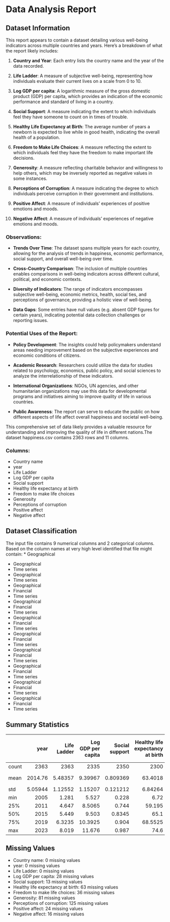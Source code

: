 # Data Analysis Report

## Dataset Information

This report appears to contain a dataset detailing various well-being indicators across multiple countries and years. Here’s a breakdown of what the report likely includes:

1. **Country and Year**: Each entry lists the country name and the year of the data recorded.

2. **Life Ladder**: A measure of subjective well-being, representing how individuals evaluate their current lives on a scale from 0 to 10.

3. **Log GDP per capita**: A logarithmic measure of the gross domestic product (GDP) per capita, which provides an indication of the economic performance and standard of living in a country.

4. **Social Support**: A measure indicating the extent to which individuals feel they have someone to count on in times of trouble.

5. **Healthy Life Expectancy at Birth**: The average number of years a newborn is expected to live while in good health, indicating the overall health of a population.

6. **Freedom to Make Life Choices**: A measure reflecting the extent to which individuals feel they have the freedom to make important life decisions.

7. **Generosity**: A measure reflecting charitable behavior and willingness to help others, which may be inversely reported as negative values in some instances.

8. **Perceptions of Corruption**: A measure indicating the degree to which individuals perceive corruption in their government and institutions.

9. **Positive Affect**: A measure of individuals’ experiences of positive emotions and moods.

10. **Negative Affect**: A measure of individuals’ experiences of negative emotions and moods.

### Observations:

- **Trends Over Time**: The dataset spans multiple years for each country, allowing for the analysis of trends in happiness, economic performance, social support, and overall well-being over time.

- **Cross-Country Comparison**: The inclusion of multiple countries enables comparisons in well-being indicators across different cultural, political, and economic contexts.

- **Diversity of Indicators**: The range of indicators encompasses subjective well-being, economic metrics, health, social ties, and perceptions of governance, providing a holistic view of well-being.

- **Data Gaps**: Some entries have null values (e.g. absent GDP figures for certain years), indicating potential data collection challenges or reporting issues.

### Potential Uses of the Report:

- **Policy Development**: The insights could help policymakers understand areas needing improvement based on the subjective experiences and economic conditions of citizens.

- **Academic Research**: Researchers could utilize the data for studies related to psychology, economics, public policy, and social sciences to analyze the interrelationship of these indicators.

- **International Organizations**: NGOs, UN agencies, and other humanitarian organizations may use this data for developmental programs and initiatives aiming to improve quality of life in various countries.

- **Public Awareness**: The report can serve to educate the public on how different aspects of life affect overall happiness and societal well-being.

This comprehensive set of data likely provides a valuable resource for understanding and improving the quality of life in different nations.The dataset happiness.csv contains 2363 rows and 11 columns.

### Columns:

- Country name
- year
- Life Ladder
- Log GDP per capita
- Social support
- Healthy life expectancy at birth
- Freedom to make life choices
- Generosity
- Perceptions of corruption
- Positive affect
- Negative affect
## Dataset Classification

The input file contains 9 numerical columns and 2 categorical columns. Based on the column names at very high level identified that file might contain: * Geographical
* Geographical
* Time series
* Geographical
* Time series
* Geographical
* Financial
* Time series
* Geographical
* Financial
* Time series
* Geographical
* Financial
* Time series
* Geographical
* Financial
* Time series
* Geographical
* Financial
* Time series
* Geographical
* Financial
* Time series
* Geographical
* Financial
* Time series
* Geographical
* Financial
* Time series
## Summary Statistics

|       |       year |   Life Ladder |   Log GDP per capita |   Social support |   Healthy life expectancy at birth |   Freedom to make life choices |     Generosity |   Perceptions of corruption |   Positive affect |   Negative affect |
|:------|-----------:|--------------:|---------------------:|-----------------:|-----------------------------------:|-------------------------------:|---------------:|----------------------------:|------------------:|------------------:|
| count | 2363       |    2363       |           2335       |      2350        |                         2300       |                    2327        | 2282           |                 2238        |       2339        |      2347         |
| mean  | 2014.76    |       5.48357 |              9.39967 |         0.809369 |                           63.4018  |                       0.750282 |    9.77213e-05 |                    0.743971 |          0.651882 |         0.273151  |
| std   |    5.05944 |       1.12552 |              1.15207 |         0.121212 |                            6.84264 |                       0.139357 |    0.161388    |                    0.184865 |          0.10624  |         0.0871311 |
| min   | 2005       |       1.281   |              5.527   |         0.228    |                            6.72    |                       0.228    |   -0.34        |                    0.035    |          0.179    |         0.083     |
| 25%   | 2011       |       4.647   |              8.5065  |         0.744    |                           59.195   |                       0.661    |   -0.112       |                    0.687    |          0.572    |         0.209     |
| 50%   | 2015       |       5.449   |              9.503   |         0.8345   |                           65.1     |                       0.771    |   -0.022       |                    0.7985   |          0.663    |         0.262     |
| 75%   | 2019       |       6.3235  |             10.3925  |         0.904    |                           68.5525  |                       0.862    |    0.09375     |                    0.86775  |          0.737    |         0.326     |
| max   | 2023       |       8.019   |             11.676   |         0.987    |                           74.6     |                       0.985    |    0.7         |                    0.983    |          0.884    |         0.705     |

## Missing Values

- Country name: 0 missing values
- year: 0 missing values
- Life Ladder: 0 missing values
- Log GDP per capita: 28 missing values
- Social support: 13 missing values
- Healthy life expectancy at birth: 63 missing values
- Freedom to make life choices: 36 missing values
- Generosity: 81 missing values
- Perceptions of corruption: 125 missing values
- Positive affect: 24 missing values
- Negative affect: 16 missing values
